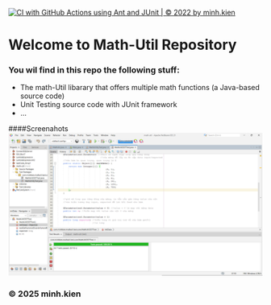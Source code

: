 [![CI with GitHub Actions using Ant and JUnit | © 2022 by minh.kien](https://github.com/ngminhkien/math-util/actions/workflows/ci-junit.yml/badge.svg)](https://github.com/ngminhkien/math-util/actions/workflows/ci-junit.yml)

# Welcome to Math-Util Repository
### You wil find in this repo the following stuff:
* The math-Util libarary that offers multiple math functions (a Java-based source code)
* Unit Testing source code with JUnit framework
* ...

####Screenahots
![DDT & TDD ưith JUnit](https://github.com/ngminhkien/math-util/blob/main/images/DDT%20with%20JUnit.png)

### © 2025 minh.kien
